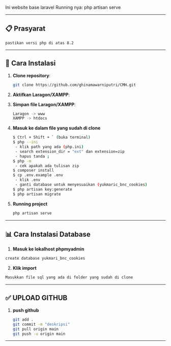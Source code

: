 Ini website base laravel
Running nya: php artisan serve

---

## 📋 Prasyarat
    pastikan versi php di atas 8.2
---

## 🚀 Cara Instalasi

1. **Clone repository**:
   ```bash
   git clone https://github.com/ghinamawarniputri/CMH.git
   ```
2. **Aktifkan Laragon/XAMPP**:

3. **Simpan file Laragon/XAMPP**:
   ```bash
   Laragon -> www
   XAMPP -> htdocs
   ```
4. **Masuk ke dalam file yang sudah di clone**
   ```bash
   $ Ctrl + Shift + ` (buka terminal)
   $ php --ini
    - klik path yang ada (php.ini)
    - search extension_dir = "ext" dan extension=zip
    - hapus tanda ;
   $ php -m 
    - cek apakah ada tulisan zip 
   $ composer install
   $ cp .env.example .env
    - klik .env 
    - ganti database untuk menyesuaikan (yukmaric_bnc_cookies)
   $ php artisan key:generate
   $ php artisan migrate
   ```
5. **Running project**
    ```bash
    php artisan serve
    ```
---

## 📊 Cara Instalasi Database

1. **Masuk ke lokalhost phpmyadmin**
```bash
create database yukmari_bnc_cookies
```

2. **Klik import**
```bash
Masukkan file sql yang ada di folder yang sudah di clone
```
---

## ✅ UPLOAD GITHUB
1. **push github**
    ```bash
    git add .
    git commit -m "deskripsi"
    git pull origin main
    git push -u origin main
    ```
---